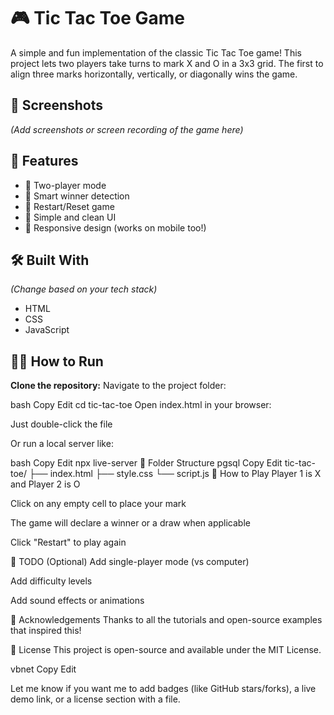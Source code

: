 # 🎮 Tic Tac Toe Game

A simple and fun implementation of the classic Tic Tac Toe game! This project lets two players take turns to mark X and O in a 3x3 grid. The first to align three marks horizontally, vertically, or diagonally wins the game.

## 📸 Screenshots

*(Add screenshots or screen recording of the game here)*

## 🚀 Features

- 🔄 Two-player mode  
- 🧠 Smart winner detection  
- 🔁 Restart/Reset game  
- 🎨 Simple and clean UI  
- 📱 Responsive design (works on mobile too!)

## 🛠️ Built With

*(Change based on your tech stack)*

- HTML  
- CSS  
- JavaScript  

## 🧑‍💻 How to Run

**Clone the repository:**
Navigate to the project folder:

bash
Copy
Edit
cd tic-tac-toe
Open index.html in your browser:

Just double-click the file

Or run a local server like:

bash
Copy
Edit
npx live-server
📂 Folder Structure
pgsql
Copy
Edit
tic-tac-toe/
├── index.html
├── style.css
└── script.js
🎯 How to Play
Player 1 is X and Player 2 is O

Click on any empty cell to place your mark

The game will declare a winner or a draw when applicable

Click "Restart" to play again

📌 TODO (Optional)
 Add single-player mode (vs computer)

 Add difficulty levels

 Add sound effects or animations

🙌 Acknowledgements
Thanks to all the tutorials and open-source examples that inspired this!

📝 License
This project is open-source and available under the MIT License.

vbnet
Copy
Edit

Let me know if you want me to add badges (like GitHub stars/forks), a live demo link, or a license section with a file.
